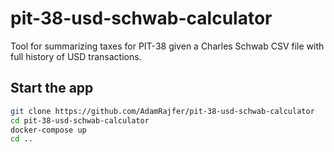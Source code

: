 # pit-38-usd-schwab-calculator

Tool for summarizing taxes for PIT-38 given a Charles Schwab CSV file with full history of USD transactions.

## Start the app

```bash
git clone https://github.com/AdamRajfer/pit-38-usd-schwab-calculator
cd pit-38-usd-schwab-calculator
docker-compose up
cd ..
```
